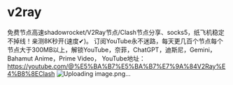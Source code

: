 # v2ray
免费节点高速shadowrocket/V2Ray节点/Clash节点分享、socks5，纸飞机稳定不掉线！亲测8K秒开(速度✔)。
订阅YouTube永不迷路，每天更几百个节点每个节点大于300MB以上，解锁YouTube，奈菲，ChatGPT，迪斯尼，Gemini，Bahamut Anime，Prime Video，
YouTube地址：https://youtube.com/@%E5%BA%B7%E5%BA%B7%E7%9A%84V2Ray%E4%B8%8EClash
![Uploading image.png…]()
